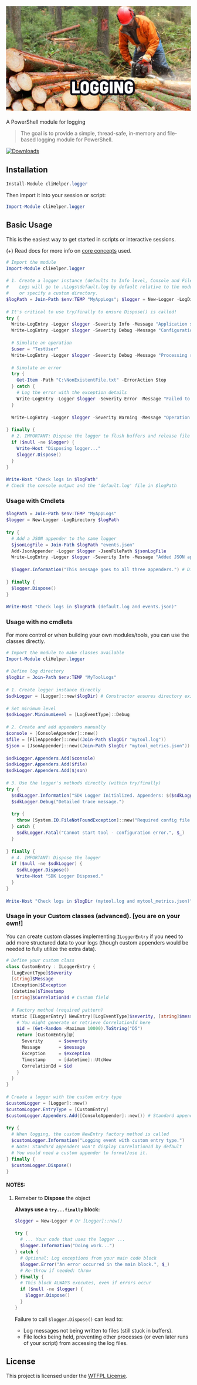 ﻿## [![cliHelper.logger](docs/images/logging.png)](https://www.PowerShellgallery.com/packages/cliHelper.logger)

A PowerShell module for logging

>The goal is to provide a simple, thread-safe, in-memory and file-based logging module for PowerShell.

[![Downloads](https://img.shields.io/powershellgallery/dt/cliHelper.logger.svg?style=flat&logo=powershell&color=blue)](https://www.PowerShellgallery.com/packages/cliHelper.logger)

## Installation

```PowerShell
Install-Module cliHelper.logger
```

Then import it into your session or script:

```PowerShell
Import-Module cliHelper.logger
```

## Basic Usage

This is the easiest way to get started in scripts or interactive sessions.

(+) Read docs for more info on [core concepts](docs/Readme.md) used.

```PowerShell
# Import the module
Import-Module cliHelper.logger

# 1. Create a logger instance (defaults to Info level, Console and File appenders)
#    Logs will go to .\Logs\default.log by default relative to the module path,
#    or specify a custom directory.
$logPath = Join-Path $env:TEMP "MyAppLogs"; $logger = New-Logger -LogDirectory $logPath -MinimumLevel Debug

# It's critical to use try/finally to ensure Dispose() is called!
try {
  Write-LogEntry -Logger $logger -Severity Info -Message "Application started in directory: $logPath"
  Write-LogEntry -Logger $logger -Severity Debug -Message "Configuration loaded."

  # Simulate an operation
  $user = "TestUser"
  Write-LogEntry -Logger $logger -Severity Debug -Message "Processing request for user: $user"

  # Simulate an error
  try {
    Get-Item -Path "C:\NonExistentFile.txt" -ErrorAction Stop
  } catch {
    # Log the error with the exception details
    Write-LogEntry -Logger $logger -Severity Error -Message "Failed to access critical file." -Exception $_
  }

  Write-LogEntry -Logger $logger -Severity Warning -Message "Operation completed with warnings."

} finally {
  # 2. IMPORTANT: Dispose the logger to flush buffers and release file handles
  if ($null -ne $logger) {
    Write-Host "Disposing logger..."
    $logger.Dispose()
  }
}

Write-Host "Check logs in $logPath"
# Check the console output and the 'default.log' file in $logPath
```

### Usage with Cmdlets

```PowerShell
$logPath = Join-Path $env:TEMP "MyAppLogs"
$logger = New-Logger -LogDirectory $logPath

try {
  # Add a JSON appender to the same logger
  $jsonLogFile = Join-Path $logPath "events.json"
  Add-JsonAppender -Logger $logger -JsonFilePath $jsonLogFile
  Write-LogEntry -Logger $logger -Severity Info -Message "Added JSON appender. Logs now go to Console, default.log, and events.json"

  $logger.Information("This message goes to all three appenders.") # Direct method call also works

} finally {
  $logger.Dispose()
}

Write-Host "Check logs in $logPath (default.log and events.json)"
```

### Usage with no cmdlets

For more control or when building your own modules/tools, you can use the classes directly.

```PowerShell
# Import the module to make classes available
Import-Module cliHelper.logger

# Define log directory
$logDir = Join-Path $env:TEMP "MyToolLogs"

# 1. Create logger instance directly
$sdkLogger = [Logger]::new($logDir) # Constructor ensures directory exists

# Set minimum level
$sdkLogger.MinimumLevel = [LogEventType]::Debug

# 2. Create and add appenders manually
$console = [ConsoleAppender]::new()
$file = [FileAppender]::new((Join-Path $logDir "mytool.log"))
$json = [JsonAppender]::new((Join-Path $logDir "mytool_metrics.json"))

$sdkLogger.Appenders.Add($console)
$sdkLogger.Appenders.Add($file)
$sdkLogger.Appenders.Add($json)

# 3. Use the logger's methods directly (within try/finally)
try {
  $sdkLogger.Information("SDK Logger Initialized. Appenders: $($sdkLogger.Appenders.Count)")
  $sdkLogger.Debug("Detailed trace message.")

  try {
    throw [System.IO.FileNotFoundException]::new("Required config file missing", "config.xml")
  } catch {
    $sdkLogger.Fatal("Cannot start tool - configuration error.", $_)
  }

} finally {
  # 4. IMPORTANT: Dispose the logger
  if ($null -ne $sdkLogger) {
    $sdkLogger.Dispose()
    Write-Host "SDK Logger Disposed."
  }
}

Write-Host "Check logs in $logDir (mytool.log and mytool_metrics.json)"
```

### Usage in your Custom classes (advanced). [you are on your own!]

You can create custom classes implementing `ILoggerEntry` if you need to add more structured data to your logs (though custom appenders would be needed to fully utilize the extra data).

```PowerShell
# Define your custom class
class CustomEntry : ILoggerEntry {
  [LogEventType]$Severity
  [string]$Message
  [Exception]$Exception
  [datetime]$Timestamp
  [string]$CorrelationId # Custom field

  # Factory method (required pattern)
  static [ILoggerEntry] NewEntry([LogEventType]$severity, [string]$message, [System.Exception]$exception) {
    # You might generate or retrieve CorrelationId here
    $id = (Get-Random -Maximum 10000).ToString("D5")
    return [CustomEntry]@{
      Severity      = $severity
      Message       = $message
      Exception     = $exception
      Timestamp     = [datetime]::UtcNow
      CorrelationId = $id
    }
  }
}

# Create a logger with the custom entry type
$customLogger = [Logger]::new()
$customLogger.EntryType = [CustomEntry]
$customLogger.Appenders.Add([ConsoleAppender]::new()) # Standard appender

try {
  # When logging, the custom NewEntry factory method is called
  $customLogger.Information("Logging event with custom entry type.")
  # Note: Standard appenders won't display CorrelationId by default
  # You would need a custom appender to format/use it.
} finally {
  $customLogger.Dispose()
}
```

#### NOTES:

1. Remeber to **Dispose** the object

    **Always use a `try...finally` block:**

    ```PowerShell
    $logger = New-Logger # Or [Logger]::new()

    try {
      # ... Your code that uses the logger ...
      $logger.Information("Doing work...")
    } catch {
      # Optional: Log exceptions from your main code block
      $logger.Error("An error occurred in the main block.", $_)
      # Re-throw if needed: throw
    } finally {
      # This block ALWAYS executes, even if errors occur
      if ($null -ne $logger) {
        $logger.Dispose()
      }
    }
    ```
    Failure to call `$logger.Dispose()` can lead to:
      *   Log messages not being written to files (still stuck in buffers).
      *   File locks being held, preventing other processes (or even later runs of your script) from accessing the log files.

## License

This project is licensed under the [WTFPL License](LICENSE).
